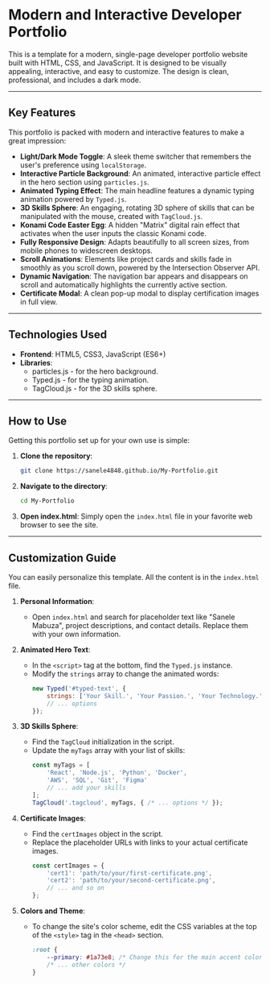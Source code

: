 # Modern and Interactive Developer Portfolio

This is a template for a modern, single-page developer portfolio website built with HTML, CSS, and JavaScript. It is designed to be visually appealing, interactive, and easy to customize. The design is clean, professional, and includes a dark mode.

-----

## Key Features

This portfolio is packed with modern and interactive features to make a great impression:

  * **Light/Dark Mode Toggle**: A sleek theme switcher that remembers the user's preference using `localStorage`.
  * **Interactive Particle Background**: An animated, interactive particle effect in the hero section using `particles.js`.
  * **Animated Typing Effect**: The main headline features a dynamic typing animation powered by `Typed.js`.
  * **3D Skills Sphere**: An engaging, rotating 3D sphere of skills that can be manipulated with the mouse, created with `TagCloud.js`.
  * **Konami Code Easter Egg**: A hidden "Matrix" digital rain effect that activates when the user inputs the classic Konami code.
  * **Fully Responsive Design**: Adapts beautifully to all screen sizes, from mobile phones to widescreen desktops.
  * **Scroll Animations**: Elements like project cards and skills fade in smoothly as you scroll down, powered by the Intersection Observer API.
  * **Dynamic Navigation**: The navigation bar appears and disappears on scroll and automatically highlights the currently active section.
  * **Certificate Modal**: A clean pop-up modal to display certification images in full view.

-----

## Technologies Used

  * **Frontend**: HTML5, CSS3, JavaScript (ES6+)
  * **Libraries**:
      * particles.js - for the hero background.
      * Typed.js - for the typing animation.
      * TagCloud.js - for the 3D skills sphere.

-----

## How to Use

Getting this portfolio set up for your own use is simple:

1.  **Clone the repository**:

    ```bash
    git clone https://sanele4848.github.io/My-Portfolio.git
    ```

2.  **Navigate to the directory**:

    ```bash
    cd My-Portfolio
    ```

3.  **Open index.html**:
    Simply open the `index.html` file in your favorite web browser to see the site.

-----

## Customization Guide

You can easily personalize this template. All the content is in the `index.html` file.

1.  **Personal Information**:

      * Open `index.html` and search for placeholder text like "Sanele Mabuza", project descriptions, and contact details. Replace them with your own information.

2.  **Animated Hero Text**:

      * In the `<script>` tag at the bottom, find the `Typed.js` instance.
      * Modify the `strings` array to change the animated words:
        ```javascript
        new Typed('#typed-text', {
            strings: ['Your Skill.', 'Your Passion.', 'Your Technology.'],
            // ... options
        });
        ```

3.  **3D Skills Sphere**:

      * Find the `TagCloud` initialization in the script.
      * Update the `myTags` array with your list of skills:
        ```javascript
        const myTags = [
            'React', 'Node.js', 'Python', 'Docker',
            'AWS', 'SQL', 'Git', 'Figma'
            // ... add your skills
        ];
        TagCloud('.tagcloud', myTags, { /* ... options */ });
        ```

4.  **Certificate Images**:

      * Find the `certImages` object in the script.
      * Replace the placeholder URLs with links to your actual certificate images.
        ```javascript
        const certImages = {
            'cert1': 'path/to/your/first-certificate.png',
            'cert2': 'path/to/your/second-certificate.png',
            // ... and so on
        };
        ```

5.  **Colors and Theme**:

      * To change the site's color scheme, edit the CSS variables at the top of the `<style>` tag in the `<head>` section.
        ```css
        :root {
            --primary: #1a73e8; /* Change this for the main accent color */
            /* ... other colors */
        }
        ```
